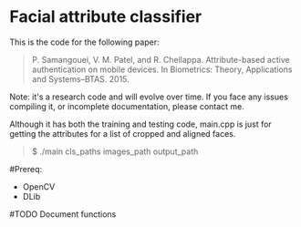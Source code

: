 # Facial attribute classifier
This is the code for the following paper:
> P. Samangouei, V. M. Patel, and R. Chellappa. Attribute-based active authentication on mobile devices. In Biometrics: Theory, Applications and Systems–BTAS. 2015.

Note: it's a research code and will evolve over time. If you face any issues compiling it, or incomplete documentation, please contact me.

Although it has both the training and testing code, main.cpp is just for getting the attributes for a list of cropped and aligned faces.
> $ ./main cls_paths images_path output_path

#Prereq:
* OpenCV
* DLib



#TODO
Document functions

